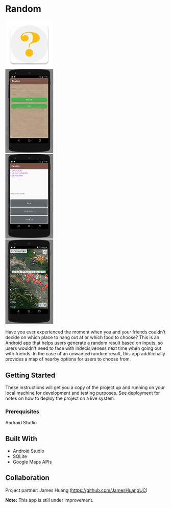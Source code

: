 # Random
<img src="docs/images/logo.png" width="150"><br>
<img src="docs/images/demo01.png" width="150"><br>
<img src="docs/images/demo02.png" width="150"><br>
<img src="docs/images/demo03.png" width="150"><br>

Have you ever experienced the moment when you and your friends couldn't decide on which place to hang out at or which food to choose? This is an Android app that helps users generate a random result based on inputs, so users wouldn't need to face with indecisiveness next time when going out with friends. In the case of an unwanted random result, this app additionally provides a map of nearby options for users to choose from.

## Getting Started

These instructions will get you a copy of the project up and running on your local machine for development and testing purposes. See deployment for notes on how to deploy the project on a live system.

### Prerequisites

Android Studio

## Built With

* Android Studio
* SQLite
* Google Maps APIs

## Collaboration

Project partner: James Huang (https://github.com/JamesHuangUC)


**Note:** This app is still under improvement.
